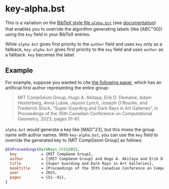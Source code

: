 # key-alpha.bst

This is a variation on the
[BibTeX style file `alpha.bst`](https://ctan.org/tex-archive/biblio/bibtex/base?lang=en)
(see [documentation](https://mirrors.ctan.org/biblio/bibtex/base/btxdoc.pdf))
that enables you to override the algorithm generating labels
(like [ABC<sup>+</sup>00])
using the `key` field in your BibTeX entries.

While `alpha.bst` gives first priority to the `author` field and uses `key`
only as a fallback, `key-alpha.bst` gives first priority to the `key` field
and uses `author` as a fallback.
`key` becomes the label.

## Example

For example, suppose you wanted to cite
[the following paper](https://erikdemaine.org/papers/DarkRays_CCCG2023/),
which has an artificial first author representing the entire group:

> MIT CompGeom Group, Hugo A. Akitaya, Erik D. Demaine, Adam Hesterberg, Anna Lubiw, Jayson Lynch, Joseph O’Rourke, and Frederick Stock, “Super Guarding and Dark Rays in Art Galleries”, in Proceedings of the 35th Canadian Conference on Computational Geometry, 2023, pages 51–61.

`alpha.bst` would generate a key like [MAD<sup>+</sup>23], but this mixes
the group name with author names.  With `key-alpha.bst`, you can use the `key`
field to override the generated key to [MIT CompGeom Group] as follows:

```bibtex
@InProceedings{DarkRays_CCCG2023,
  key           = {MIT CompGeom Group},
  author        = {{MIT CompGeom Group} and Hugo A. Akitaya and Erik D. Demaine and Adam Hesterberg and Anna Lubiw and Jayson Lynch and Joseph O'Rourke and Frederick Stock},
  title         = {Super Guarding and Dark Rays in Art Galleries},
  booktitle     = {Proceedings of the 35th Canadian Conference on Computational Geometry},
  year          = 2023,
  pages         = {51--61},
}
```
